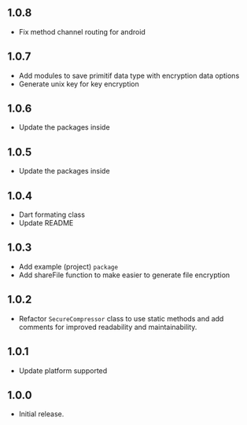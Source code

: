 ## 1.0.8

* Fix method channel routing for android

## 1.0.7

* Add modules to save primitif data type with encryption data options
* Generate unix key for key encryption

## 1.0.6

* Update the packages inside

## 1.0.5

* Update the packages inside

## 1.0.4

* Dart formating class
* Update README

## 1.0.3

* Add example (project) `package`
* Add shareFile function to make easier to generate file encryption

## 1.0.2

* Refactor `SecureCompressor` class to use static methods and add comments for improved readability and maintainability.

## 1.0.1

* Update platform supported

## 1.0.0

* Initial release.
